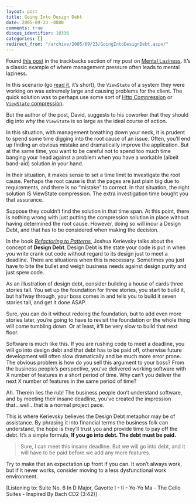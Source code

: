 ```yaml
---
layout: post
title: Going Into Design Debt
date: 2005-09-24 -0800
comments: true
disqus_identifier: 10336
categories: []
redirect_from: "/archive/2005/09/23/GoingIntoDesignDebt.aspx/"
---
```


Found [this
post](http://epudd.blogspot.com/2005/09/mentally-sweating.html) in the
trackbacks section of my post on [Mental
Laziness](http://haacked.com/archive/2005/09/18/10204.aspx). It’s a
classic example of where management pressure often leads to mental
laziness.

In this scenario (go [read
it](http://epudd.blogspot.com/2005/09/mentally-sweating.html), it’s
short), the `ViewState` of a system they were working on was extremely
large and causing problems for the client. The quick solution was to
perhaps use some sort of [Http
Compression](http://www.15seconds.com/issue/020314.htm) or [`ViewState`
compression](http://www.mostlylucid.co.uk/archive/2004/01/03/694.aspx).

But the author of the post, David, suggests to his coworker that they
should dig into *why* the `ViewState` is so large as the ideal course of
action.

In this situation, with management breathing down your neck, it is
prudent to spend some time digging into the root cause of an issue.
Often, you’ll end up finding an obvious mistake and dramatically improve
the application. But at the same time, you want to be careful not to
spend too much time banging your head against a problem when you have a
workable (albeit band-aid) solution in your hand.

In their situation, it makes sense to set a time limit to investigate
the root cause. Perhaps the root cause is that the pages are just plain
big due to requirements, and there is no “mistake” to correct. In that
situation, the right solution IS ViewState compression. The extra
investigation time bought you that assurance.

Suppose they couldn’t find the solution in that time span. At this
point, there is nothing wrong with just putting the compression solution
in place without having determined the root cause. However, doing so
will incur a Design Debt, and that has to be considered when making the
decision.

In the book *[Refactoring to
Patterns](http://www.amazon.com/exec/obidos/tg/detail/-/0321213351/103-9411210-6787060?v=glance)*,
Joshua Kerievsky talks about the concept of **Design Debt**. Design Debt
is the state your code is put in when you write crank out code without
regard to its design just to meet a deadline. There are situations when
this is necessary. Sometimes you just have to bite the bullet and weigh
business needs against design purity and just spew code.

As an illustration of design debt, consider building a house of cards
three stories tall. You set up the foundation for three stories, you
start to build it, but halfway through, your boss comes in and tells you
to build it seven stories tall, and get it done ASAP.

Sure, you can do it without redoing the foundation, but to add even more
stories later, you’re going to have to revisit the foundation or the
whole thing will come tumbling down. Or at least, it’ll be very slow to
build that next floor.

Software is much like this. If you are rushing code to meet a deadline,
you will go into design debt and that debt has to be paid off, otherwise
future development will often slow dramatically and be much more error
prone. The obvious problem is how do you sell this argument to your
boss? From the business people’s perspective, you’ve delivered working
software with X number of features in a short period of time. Why can’t
you deliver the next X number of features in the same period of time?

Ah. Therein lies the rub! The business people don’t understand software,
and by meeting their insane deadline, you’ve created the impression
that...well...that is a normal project pace.

This is where Kerievsky believes the Design Debt metaphor may be of
assistance. By phrasing it into financial terms the business folk can
understand, the hope is they’ll trust you and provide time to pay off
the debt. It’s a simple formula, **If you go into debt. The debt must be
paid.**

> Sure, I can meet this insane deadline. But we will go into debt, and
> it will have to be paid before we add any more features.

Try to make that an expectation up front if you can. It won’t always
work, but if it never works, consider moving to a less dysfunctional
work environment.

[Listening to: Suite No. 6 In D Major, Gavotte I - II - Yo-Yo Ma - The
Cello Suites - Inspired By Bach CD2 (3:42)]

